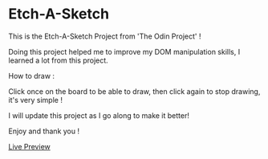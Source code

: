 # Etch-A-Sketch

This is the Etch-A-Sketch Project from 'The Odin Project' !

Doing this project helped me to improve my DOM manipulation skills, I learned a lot from this project.

How to draw :

Click once on the board to be able to draw,
then click again to stop drawing, it's very simple !

I will update this project as I go along to make it better!

Enjoy and thank you !

[Live Preview](https://itclmt.github.io/Etch-A-Sketch/)

